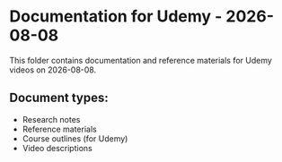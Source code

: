 # Documentation for Udemy - 2026-08-08

This folder contains documentation and reference materials for Udemy videos on 2026-08-08.

## Document types:
- Research notes
- Reference materials
- Course outlines (for Udemy)
- Video descriptions
